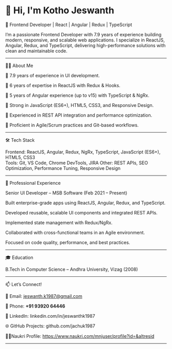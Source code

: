 # 👋 Hi, I'm Kotho Jeswanth  

🚀 Frontend Developer | React | Angular | Redux | TypeScript  

I’m a passionate Frontend Developer with 7.9 years of experience building modern, responsive, and scalable web applications. 
I specialize in ReactJS, Angular, Redux, and TypeScript, delivering high-performance solutions with clean and maintainable code. 

---

🧑‍💻 About Me 

🔹 7.9 years of experience in UI development. 

🔹 6 years of expertise in ReactJS with Redux & Hooks. 

🔹 5 years of Angular experience (up to v15) with TypeScript & NgRx.

🔹 Strong in JavaScript (ES6+), HTML5, CSS3, and Responsive Design.

🔹 Experienced in REST API integration and performance optimization.

🔹 Proficient in Agile/Scrum practices and Git-based workflows. 

---

🛠️ Tech Stack  

Frontend: ReactJS, Angular, Redux, NgRx, TypeScript, JavaScript (ES6+), HTML5, CSS3  
Tools: Git, VS Code, Chrome DevTools, JIRA
Other: REST APIs, SEO Optimization, Performance Tuning, Responsive Design

---

💼 Professional Experience

Senior UI Developer – MSB Software (Feb 2021 – Present)

Built enterprise-grade apps using ReactJS, Angular, Redux, and TypeScript.

Developed reusable, scalable UI components and integrated REST APIs.

Implemented state management with Redux/NgRx.

Collaborated with cross-functional teams in an Agile environment.

Focused on code quality, performance, and best practices.

---

🎓 Education

B.Tech in Computer Science – Andhra University, Vizag (2008)

---

📫 Let’s Connect!

📧 Email: jeswanth.k1987@gmail.com

📱 Phone: **+91 93920 64446**  

💼 LinkedIn: linkedin.com/in/jeswanthk1987

🌐 GitHub Projects: github.com/jachuk1987

🧑‍💼Naukri Profile: https://www.naukri.com/mnjuser/profile?id=&altresid  

---
